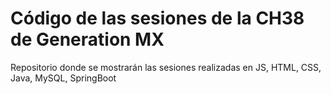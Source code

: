 # Código de las sesiones de la CH38 de Generation MX

Repositorio donde se mostrarán las sesiones realizadas en JS, HTML, CSS, Java, MySQL, SpringBoot
